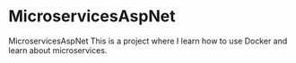 # MicroservicesAspNet
MicroservicesAspNet
This is a project where I learn how to use Docker and learn about microservices.
